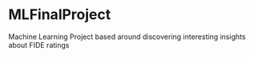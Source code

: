 # MLFinalProject
Machine Learning Project based around discovering interesting insights about FIDE ratings
